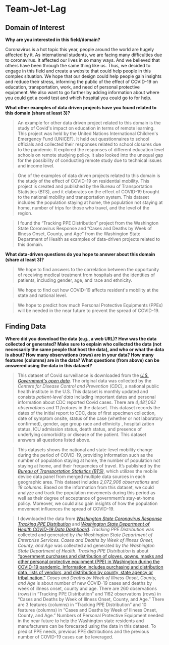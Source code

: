 # Team-Jet-Lag
## Domain of Interest
**Why are you interested in this field/domain?**

Coronavirus is a hot topic this year, people around the world are hugely affected by it. As international students, we are facing many difficulties due to coronavirus. It affected our lives in so many ways. And we believed that others have been through the same thing like us. Thus, we decided to engage in this field and create a website that could help people in this complex situation. We hope that our design could help people gain insights and reduce their stress, informing the public of the effect of COVID-19 on education, transportation, work, and need of personal protective equipment. We also want to go further by adding information about where you could get a covid test and which hospital you could go to for help.



**What other examples of data driven projects have you found related to this domain (share at least 3)?**

>An example for other data driven project related to this domain is the study of Covid's impact on education in terms of remote learning. This project was held by the United Nations International Children's Emergency Fund (UNICEF). It held out questionnaires to school officials and collected their responses related to school closures due to the pandemic. It explored the responses of different education level schools on remote studying policy. It also looked into the unequal gap for the possibility of conducting remote study due to technical issues and income level.

>One of the examples of data driven projects related to this domain is the study of the effect of COVID-19 on residential mobility. This project is created and published by the Bureau of Transportation Statistics (BTS), and it elaborates on the effect of COVID-19 brought to the national mobility and transportation system. This dataset includes the population staying at home, the population not staying at home, number of trips for those who travel, and the level of the region.

>I found the “Tracking PPE Distribution” project from the Washington State Coronavirus Response and “Cases and Deaths by Week of Illness Onset, County, and Age” from the Washington State Department of Health as examples of data-driven projects related to this domain.

**What data-driven questions do you hope to answer about this domain (share at least 3)?**

> We hope to find answers to the correlation between the opportunity of receiving medical treatment from hospitals and the identities of patients, including gender, age, and race and ethnicity.

>We hope to find out how COVID-19 affects resident's mobility at the state and national level.

>We hope to predict how much Personal Protective Equipments (PPEs) will be needed in the near future to prevent the spread of COVID-19.

## Finding Data
**Where did you download the data (e.g., a web URL)?
How was the data collected or generated? Make sure to explain who collected the data (not necessarily the same people that host the data), and who or what the data is about?
How many observations (rows) are in your data?
How many features (columns) are in the data?
What questions (from above) can be answered using the data in this dataset?**

> This dataset of Covid surveillance is downloaded from the [_U.S. Government's open data_](https://catalog.data.gov/dataset/covid-19-case-surveillance-public-use-data). The original data was collected by the _Centers for Disease Control and Prevention (CDC)_, a national public health institute in the U.S. This dataset is monthly updated and consists _patient-level data_ including important dates and personal information about CDC reported Covid cases. There are _4,481,062 observations_ and _11 features_ in the dataset. This dataset records the dates of the initial report to CDC, date of first specimen collection, date of symptom onsite, status of the case (whether or not laboratory confirmed), gender, age group race and ethnicity , hospitalization status, ICU admission status, death status, and presence of underlying comorbidity or disease of the patient. This dataset answers all questions listed above.

>This datasets shows the national and state-level mobility change during the period of COVID-19, providing information such as the number of population staying at home, the number of population not staying at home, and their frequencies of travel. It’s published by the [_Bureau of Transportation Statistics (BTS)_](https://catalog.data.gov/dataset/trips-by-distance),  which utilizes the mobile device data panel from merged multiple data sources in each geographic area. This dataset includes _2,072,906 observations_ and _19 columns_. Based on the information from this dataset, we could analyze and track the population movements during this period as well as their degree of acceptance of government’s stay-at-home policy. Moreover, we could also gain insights of how the population movement influences the spread of COVID-19.

>I downloaded the data from [_Washington State Coronavirus Response Tracking PPE Distribution_](https://coronavirus.wa.gov/what-you-need-know/personal-protective-equipment/tracking-ppe-distribution) and [_Washington State Department of Health COVID-19 Data Dashboard_](https://www.doh.wa.gov/Emergencies/COVID19/DataDashboard). _Tracking PPE Distribution_ was collected and generated by _the Washington State Department of Enterprise Services._ _Cases and Deaths by Week of Illness Onset, County, and Age_ was collected and generated by _the Washington State Department of Health._ _Tracking PPE Distribution_ is about [“government purchases and distribution of gloves, gowns, masks and other personal protective equipment (PPE) in Washington during the COVID-19 pandemic. Information includes purchasing and distribution data, lists of vendors, and distribution by county, state agency or tribal nation.”](https://data.wa.gov/Procurements-and-Contracts/Washington-State-Distribution-of-Personal-Protecti/u6t9-petu) _Cases and Deaths by Week of Illness Onset, County, and Age_ is about number of new COVID-19 cases and deaths by week of illness onset, county and age. There are 260 observations (rows) in “Tracking PPE Distribution” and 1162 observations (rows) in “Cases and Deaths by Week of Illness Onset, County, and Age.” There are 3 features (columns) in “Tracking PPE Distribution” and 10 features (columns) in “Cases and Deaths by Week of Illness Onset, County, and Age.” Numbers of Personal Protective Equipment needed in the near future to help the Washington state residents and manufacturers can be forecasted using the data in this dataset. To predict PPE needs, previous PPE distributions and the previous number of COVID-19 cases can be leveraged.
